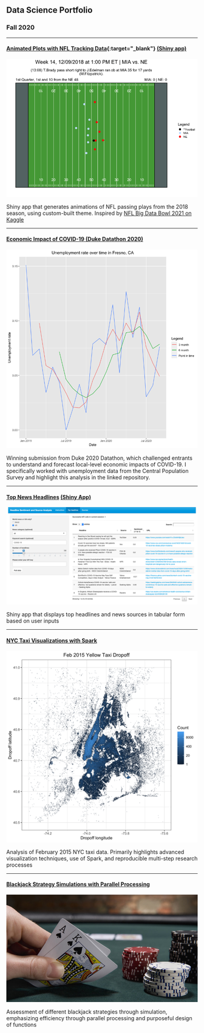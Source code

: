 &nbsp;
## Data Science Portfolio

### Fall 2020 

---

#### [Animated Plots with NFL Tracking Data](https://github.com/robkravec/NFL-Animations){:target="_blank"} [(Shiny app)](https://rob-kravec.shinyapps.io/nfl_dash/?_ga=2.31077759.1555428265.1607526203-871994235.1607526203)

<img src="images/NFL_animation.gif?raw=true"/>

Shiny app that generates animations of NFL passing plays from the 2018 season,
using custom-built theme. 
Inspired by [NFL Big Data Bowl 2021 on Kaggle](https://www.kaggle.com/c/nfl-big-data-bowl-2021)

---
#### [Economic Impact of COVID-19 (Duke Datathon 2020)](https://github.com/robkravec/2020-Duke-Datathon)

<img src="images/Datathon_Fresno.png?raw=true"/>

Winning submission from Duke 2020 Datathon, which challenged entrants to 
understand and forecast local-level economic impacts of COVID-19. I specifically
worked with unemployment data from the Central Population Survey and highlight
this analysis in the linked repository.

---
#### [Top News Headlines](https://github.com/robkravec/News-App) [(Shiny App)](https://rob-kravec.shinyapps.io/news/?_ga=2.31077759.1555428265.1607526203-871994235.1607526203)

<img src="images/News.png?raw=true"/>

Shiny app that displays top headlines and news sources in tabular form based 
on user inputs

---
#### [NYC Taxi Visualizations with Spark](https://github.com/robkravec/NYC-Taxi-Data)

<img src="images/Yellow_Dropoff.png?raw=true"/>

Analysis of February 2015 NYC taxi data. Primarily highlights advanced 
visualization techniques, use of Spark, and reproducible multi-step research 
processes

---
#### [Blackjack Strategy Simulations with Parallel Processing](https://github.com/robkravec/Blackjack-simulations)

<img src="images/Blackjack.jpg?raw=true"/>

Assessment of different blackjack strategies through simulation, emphasizing
efficiency through parallel processing and purposeful design of functions
